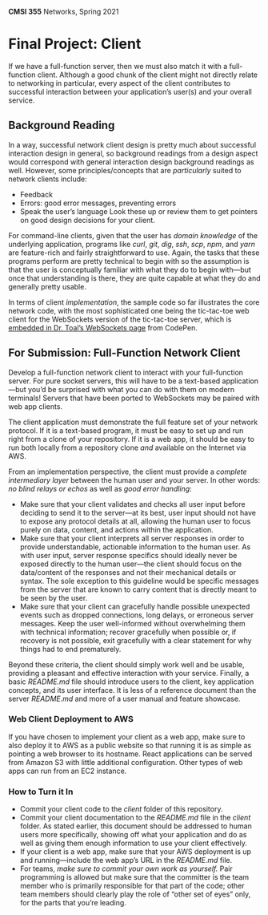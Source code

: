 **CMSI 355** Networks, Spring 2021

# Final Project: Client
If we have a full-function server, then we must also match it with a full-function client. Although a good chunk of the client might not directly relate to networking in particular, every aspect of the client contributes to successful interaction between your application’s user(s) and your overall service.

## Background Reading
In a way, successful network client design is pretty much about successful interaction design in general, so background readings from a design aspect would correspond with general interaction design background readings as well. However, some principles/concepts that are _particularly_ suited to network clients include:
* Feedback
* Errors: good error messages, preventing errors
* Speak the user’s language
Look these up or review them to get pointers on good design decisions for your client.

For command-line clients, given that the user has _domain knowledge_ of the underlying application, programs like _curl_, _git_, _dig_, _ssh_, _scp_, _npm_, and _yarn_ are feature-rich and fairly straightforward to use. Again, the tasks that these programs perform are pretty technical to begin with so the assumption is that the user is conceptually familiar with what they do to begin with—but once that understanding is there, they are quite capable at what they do and generally pretty usable.

In terms of client _implementation_, the sample code so far illustrates the core network code, with the most sophisticated one being the tic-tac-toe web client for the WebSockets version of the tic-tac-toe server, which is [embedded in Dr. Toal’s WebSockets page](https://cs.lmu.edu/~ray/notes/websockets/) from CodePen.

## For Submission: Full-Function Network Client
Develop a full-function network client to interact with your full-function server. For pure socket servers, this will have to be a text-based application—but you’d be surprised with what you can do with them on modern terminals! Servers that have been ported to WebSockets may be paired with web app clients.

The client application must demonstrate the full feature set of your network protocol. If it is a text-based program, it must be easy to set up and run right from a clone of your repository. If it is a web app, it should be easy to run both locally from a repository clone _and_ available on the Internet via AWS.

From an implementation perspective, the client must provide a _complete intermediary layer_ between the human user and your server. In other words: _no blind relays or echos_ as well as _good error handling_:
* Make sure that your client validates and checks all user input before deciding to send it to the server—at its best, user input should not have to expose any protocol details at all, allowing the human user to focus purely on data, content, and actions within the application.
* Make sure that your client interprets all server responses in order to provide understandable, actionable information to the human user. As with user input, server response specifics should ideally never be exposed directly to the human user—the client should focus on the data/content of the responses and not their mechanical details or syntax. The sole exception to this guideline would be specific messages from the server that are known to carry content that is directly meant to be seen by the user.
* Make sure that your client can gracefully handle possible unexpected events such as dropped connections, long delays, or erroneous server messages. Keep the user well-informed without overwhelming them with technical information; recover gracefully when possible or, if recovery is not possible, exit gracefully with a clear statement for why things had to end prematurely.

Beyond these criteria, the client should simply work well and be usable, providing a pleasant and effective interaction with your service. Finally, a basic _README.md_ file should introduce users to the client, key application concepts, and its user interface. It is less of a reference document than the server _README.md_ and more of a user manual and feature showcase.

### Web Client Deployment to AWS
If you have chosen to implement your client as a web app, make sure to also deploy it to AWS as a public website so that running it is as simple as pointing a web browser to its hostname. React applications can be served from Amazon S3 with little additional configuration. Other types of web apps can run from an EC2 instance.

### How to Turn it In
* Commit your client code to the _client_ folder of this repository.
* Commit your client documentation to the _README.md_ file in the _client_ folder. As stated earlier, this document should be addressed to human users more specifically, showing off what your application and do as well as giving them enough information to use your client effectively.
* If your client is a web app, make sure that your AWS deployment is up and running—include the web app’s URL in the _README.md_ file.
* For teams, _make sure to commit your own work as yourself._ Pair programming is allowed but make sure that the committer is the team member who is primarily responsible for that part of the code; other team members should clearly play the role of “other set of eyes” only, for the parts that you’re leading.
